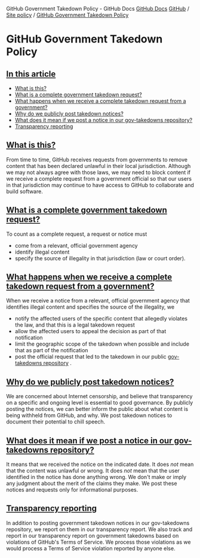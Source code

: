 GitHub Government Takedown Policy - GitHub Docs
[GitHub Docs](/en)
[GitHub](/en/github)
/
[Site policy](/en/github/site-policy)
/
[GitHub Government Takedown Policy](/en/github/site-policy/github-government-takedown-policy)

# GitHub Government Takedown Policy

## [In this article](#in-this-article)
- [What is this?](#what-is-this)
- [What is a complete government takedown request?](#what-is-a-complete-government-takedown-request)
- [What happens when we receive a complete takedown request from a government?](#what-happens-when-we-receive-a-complete-takedown-request-from-a-government)
- [Why do we publicly post takedown notices?](#why-do-we-publicly-post-takedown-notices)
- [What does it mean if we post a notice in our gov-takedowns repository?](#what-does-it-mean-if-we-post-a-notice-in-our-gov-takedowns-repository)
- [Transparency reporting](#transparency-reporting)

## [What is this?](#what-is-this)

From time to time, GitHub receives requests from governments to remove content that has been declared unlawful in their local jurisdiction. Although we may not always agree with those laws, we may need to block content if we receive a complete request from a government official so that our users in that jurisdiction may continue to have access to GitHub to collaborate and build software.

## [What is a complete government takedown request?](#what-is-a-complete-government-takedown-request)

To count as a complete request, a request or notice must

- come from a relevant, official government agency
- identify illegal content
- specify the source of illegality in that jurisdiction (law or court order).

## [What happens when we receive a complete takedown request from a government?](#what-happens-when-we-receive-a-complete-takedown-request-from-a-government)

When we receive a notice from a relevant, official government agency that identifies illegal content and specifies the source of the illegality, we

- notify the affected users of the specific content that allegedly violates the law, and that this is a legal takedown request
- allow the affected users to appeal the decision as part of that notification
- limit the geographic scope of the takedown when possible and include that as part of the notification
- post the official request that led to the takedown in our public
[gov-takedowns repository](https://github.com/github/gov-takedowns)
.

## [Why do we publicly post takedown notices?](#why-do-we-publicly-post-takedown-notices)

We are concerned about Internet censorship, and believe that transparency on a specific and ongoing level is essential to good governance. By publicly posting the notices, we can better inform the public about what content is being withheld from GitHub, and why. We post takedown notices to document their potential to chill speech.

## [What does it mean if we post a notice in our gov-takedowns repository?](#what-does-it-mean-if-we-post-a-notice-in-our-gov-takedowns-repository)

It means that we received the notice on the indicated date. It does
*not*
mean that the content was unlawful or wrong. It does
*not*
mean that the user identified in the notice has done anything wrong. We don't make or imply any judgment about the merit of the claims they make. We post these notices and requests only for informational purposes.

## [Transparency reporting](#transparency-reporting)

In addition to posting government takedown notices in our gov-takedowns repository, we report on them in our transparency report. We also track and report in our transparency report on government takedowns based on violations of GitHub's Terms of Service. We process those violations as we would process a Terms of Service violation reported by anyone else.

